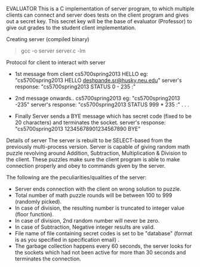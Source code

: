 EVALUATOR
This is a C implementation of server program, to which multiple clients can connect and server does tests on the client program and gives out a secret key. This secret key will be the base of evaluator (Professor) to give out grades to the student client implementation.


Creating server (compiled binary)
> gcc -o server server.c -lm 


Protocol for client to interact with server
- 1st message from client cs5700spring2013 HELLO <huskyID>
	eg: "cs5700spring2013 HELLO deshpande.sr@husky.neu.edu" 
	server's response: "cs5700spring2013 STATUS 0 - 235 <IP>:<port>" 

- 2nd message onwards.. cs5700spring2013 <solution to math puzzle>
	eg: "cs5700spring2013 -235" 
	server's response: "cs5700spring2013 STATUS 999 * 235 <IP>:<port>" 
. 
. 
. 

- Finally Server sends a BYE message which has secret code (fixed to be 20
  characters) and terminates the socket. 
	server's response: "cs5700spring2013 12345678901234567890 BYE" 


Details of server 
The server is rebuilt to be SELECT-based from the previously multi-process 
version. Server is capable of giving random math puzzle revolving 
around Addition, Subtraction, Multiplication & Division to the client.
These puzzles make sure the client program is able to make connection
properly and obey to commands given by the server.

The following are the peculiarities/qualities of the server: 
- Server ends connection with the client on wrong solution to puzzle. 
- Total number of math puzzle rounds will be between 100 to 999 
  (randomly picked). 
- In case of division, the resulting number is truncated to integer 
  value (floor function). 
- In case of division, 2nd random number will never be zero. 
- In case of Subtraction, Negative integer results are valid. 
- File name of file containing secret codes is set to be "database" 
  (format is as you specified in specification email) .
- The garbage collection happens every 60 seconds, the server looks for 
  the sockets which had not been active for more than 30 seconds and 
  terminates the connection.
